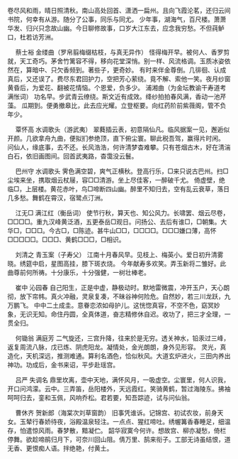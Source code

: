 <!-- { "loadSidebar": true } -->
卷尽风和雨，晴日照清秋。南山高处回首、潇洒一扁州。且向飞霞沦茗，还归云间书院，何幸有从游。随分了公事，同乐与同尤。 
少年事，湖海气，百尺楼。萧萧华发、归兴只念故山幽。今日聊修故事，口岁大江东去，应念我穷愁。不但莼鲈口，杜若访芳洲。 

　
蔡士裕
金缕曲（罗帛翦梅缀枯枝，与真无异作）
怪得梅开早。被何人、香罗剪就，天工奇巧。茅舍竹篱容不得，移向花堂深悄。别一样、风流格调。玉质冰姿依然在，算暗中、只欠香频到。著些子，更奇妙。 
有时来伴金尊倒。几徘徊、认成真后，又还误了。费尽东君回护力，空把芳心萦绕。竟不解、索他一笑。夜月纱窗黄昏后，为爱花、翻被花情恼。个恩爱，负多少。 
浦湘曲（为金坛教谕干寿道考满怅词）
功名早。步武青云缭绕。斯文近有成效。绛纱拍拍春风满，香动一池芹藻。 
瓜期到。便勇撤皋比，此去应光耀。立登枢要。向红药阶前紫薇阁，管不负年少。 

　
覃怀高
水调歌头（游武夷）
翠蕤插云表，初意隔仙凡。临风据案一见，邂逅似开颜。几欲拿舟九曲，便拟扪参绝顶，直下俯尘寰。聊此税吾驾，赢得片时闲。 
问仙人，缘底事，去不还。长风浩浩，何许清梦杳难攀。只有苍烟古木，好在清湍白石，依旧画图间。回首武夷路，杳霭没云鬟。 

　
巴州守
水调歌头
霁色满空碧，爽气正横秋。登高行乐，□来只说古巴州。扫□尘埃来坐，携取烟云杖屦，容□□清游。坐上尽佳客，一醉破千尤。 
倚虚壁，绝临□，上层楼。黄花赤叶，鸟□啼断四山幽。醉里不知归去，空有乱云衰草，落日几多愁。舞鹤在霄汉，宿鹭点汀洲。 

　
江无□
满江红（衡岳词）
使节行秋，算天也、知公风力。长啸罢、烟云尽卷，□□□□。重九汉峰黄泛酒，五更泰岳□观日。问扬公、去后有谁□，□朝集。大华□，□□□。今古□，□陈迹。甚牛山□□，□□□□。□□□嫌口薄，高怀□□□□□。□□□、黄鹤□□□，□相识。 

　
刘清之
青玉案（子寿父）
江南十月春风早。见枝上、梅英小。爱日初升清雾晓。绣筵中启，星图高挂，膝下斑衣烧。 
今年献寿多欢笑。弄玉新将二雏好。此曲尊前何所祷。十分康乐，十分强健，一树壮棒老。 

　
崔中
沁园春
自己阳生，正是中虚，静极动时。默地雷微震，冲开玉户，天心朗彻，放下帘帏。真火冲融，灵泉复凑，不昧谷神何险危。自然妙，若三川龙跃，九万鹏飞。 
中中二土成圭。意眷恋浓如母护儿。这恍惚真容，不空不色，窈冥妙象，无识无知。命住丹圆，全真体道，奋志精修休自迟。收功了，把三才全理，一贯全归。 

　
何锄翁
满庭芳
二气旋还，三宫升降，往来於是无穷。透关神水，铅汞过三峰，返复周流八脉，戊已炼、阴虎阳龙。凝情处，金光朗朗，身外见形容。 
灵光，真造化，天机深远，推测难通。算利名酒色，恰似秋风。大道玄炉进火，三田内养出神功。功成后，金书来诏，平步赴瑶宫。 

　
吕严
失调名
鼎里坎离，壶中天地，满怀风月，一吸虚空。尘寰里，何人识我，开口问鸿濛。云中。三弄笛，岳阳楼外，天远霞红。笑骑黄鹤，暂过海陵东。拂袖呵呵归去，銮和玉佩，风响乔松。君若要，知吾踪迹，试与问仙翁。 

　
曹休齐
贺新郎（海棠次刘草窗韵）
旧事凭谁诉。记锦宫、初试农妆，前身天女。玉辇行春娇待夜，浴殿温泉轻注。一点点、猩红啼吐。绣幄篝香春睡足，细温存，怕遣惊风雨。春梦散，黯凝伫。 
韶华寂寞今何许。想故宫、柳亦凝愁，倚栏停舞。欲趁啼鹃归月下，可奈川回山阻。倩万里、鹄来衔子。工部无诗虽结恨，道无香、更恨痴人语。拌绝艳，付黄土。
